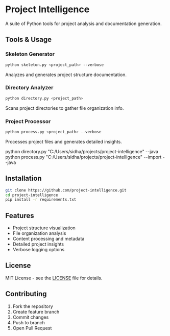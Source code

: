 # Project Intelligence

A suite of Python tools for project analysis and documentation generation.

## Tools & Usage

### Skeleton Generator
```bash
python skeleton.py <project_path> --verbose
```
Analyzes and generates project structure documentation.

### Directory Analyzer
```bash
python directory.py <project_path>
```
Scans project directories to gather file organization info.

### Project Processor
```bash
python process.py <project_path> --verbose
```
Processes project files and generates detailed insights.

python directory.py "C:/Users/sidha/projects/project-intelligence" --java
python process.py "C:/Users/sidha/projects/project-intelligence" --import --java

## Installation

```bash
git clone https://github.com/project-intelligence.git
cd project-intelligence
pip install -r requirements.txt
```

## Features
- Project structure visualization
- File organization analysis
- Content processing and metadata
- Detailed project insights
- Verbose logging options

## License
MIT License - see the [LICENSE](LICENSE) file for details.

## Contributing
1. Fork the repository
2. Create feature branch
3. Commit changes
4. Push to branch
5. Open Pull Request